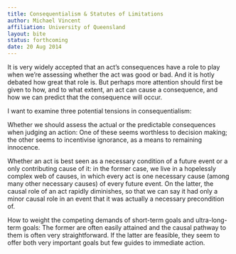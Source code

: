 ```yaml
---
title: Consequentialism & Statutes of Limitations
author: Michael Vincent
affiliation: University of Queensland
layout: bite
status: forthcoming
date: 20 Aug 2014
---
```


It is very widely accepted that an act’s consequences have a role to play when we’re assessing whether the act was good or bad. And it is hotly debated how great that role is. But perhaps more attention should first be given to how, and to what extent, an act can cause a consequence, and how we can predict that the consequence will occur.

I want to examine three potential tensions in consequentialism:

Whether we should assess the actual or the predictable consequences when judging an action: One of these seems worthless to decision making; the other seems to incentivise ignorance, as a means to remaining innocence. 

Whether an act is best seen as a necessary condition of a future event or a only contributing cause of it: in the former case, we live in a hopelessly complex web of causes, in which every act is one necessary cause (among many other necessary causes) of every future event. On the latter, the causal role of an act rapidly diminishes, so that we can say it had only a minor causal role in an event that it was actually a necessary precondition of. 

How to weight the competing demands of short-term goals and ultra-long-term goals: The former are often easily attained and the causal pathway to them is often very straightforward. If the latter are feasible, they seem to offer both very important goals but few guides to immediate action.  